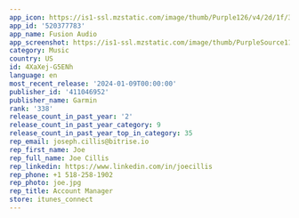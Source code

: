 ```yaml
---
app_icon: https://is1-ssl.mzstatic.com/image/thumb/Purple126/v4/2d/1f/31/2d1f31e5-dbde-7ae1-40b1-d92d1ae8f5df/AppIcon-0-1x_U007epad-0-0-85-220-0.png/1024x1024bb.png
app_id: '520377783'
app_name: Fusion Audio
app_screenshot: https://is1-ssl.mzstatic.com/image/thumb/PurpleSource116/v4/dd/02/a2/dd02a2fb-a680-aa40-02a0-c478c134e2b2/0197e22c-de70-405b-9994-5c15e2594553_iPhone_screen_shots_for_V2.5_with_background_1.png/1242x2688bb.png
category: Music
country: US
id: 4XaXej-G5ENh
language: en
most_recent_release: '2024-01-09T00:00:00'
publisher_id: '411046952'
publisher_name: Garmin
rank: '338'
release_count_in_past_year: '2'
release_count_in_past_year_category: 9
release_count_in_past_year_top_in_category: 35
rep_email: joseph.cillis@bitrise.io
rep_first_name: Joe
rep_full_name: Joe Cillis
rep_linkedin: https://www.linkedin.com/in/joecillis
rep_phone: +1 518-258-1902
rep_photo: joe.jpg
rep_title: Account Manager
store: itunes_connect
---
```

